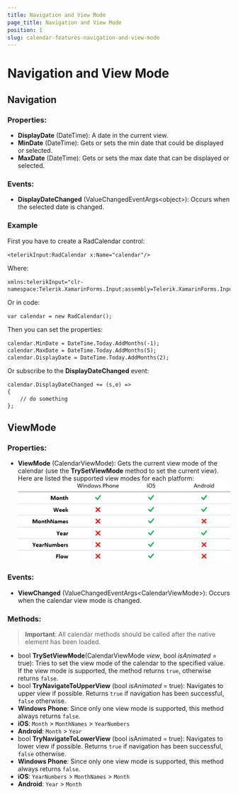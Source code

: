 ```yaml
---
title: Navigation and View Mode
page_title: Navigation and View Mode
position: 1
slug: calendar-features-navigation-and-view-mode
---
```


# Navigation and View Mode #

## Navigation ##

### Properties: ###

 - **DisplayDate** (DateTime): A date in the current view. 
 - **MinDate** (DateTime): Gets or sets the min date that could be displayed or selected. 
 - **MaxDate** (DateTime): Gets or sets the max date that can be displayed or selected. 

### Events: ###

 - **DisplayDateChanged** (ValueChangedEventArgs&lt;object&gt;): Occurs when the selected date is changed. 

### Example ###

First you have to create a RadCalendar control:

	<telerikInput:RadCalendar x:Name="calendar"/>

Where:

	xmlns:telerikInput="clr-namespace:Telerik.XamarinForms.Input;assembly=Telerik.XamarinForms.Input"

Or in code:
            
	var calendar = new RadCalendar();

Then you can set the properties:
 
	calendar.MinDate = DateTime.Today.AddMonths(-1);
	calendar.MaxDate = DateTime.Today.AddMonths(5);
	calendar.DisplayDate = DateTime.Today.AddMonths(2);     

Or subscribe to the **DisplayDateChanged** event:

	calendar.DisplayDateChanged += (s,e) =>
	{
	    // do something  
	};

## ViewMode ##

### Properties: ###

 - **ViewMode** (CalendarViewMode): Gets the current view mode of the calendar (use the **TrySetViewMode** method to set the current view).  
Here are listed the supported view modes for each platform:
![Calendar View Modes](images/calendar-view-mode-support.png "Supported view modes")

### Events: ###

 - **ViewChanged** (ValueChangedEventArgs&lt;CalendarViewMode&gt;): Occurs when the calendar view mode is changed. 

### Methods: ###

> **Important**: All calendar methods should be called after the native element has been loaded.
 
 - bool **TrySetViewMode**(CalendarViewMode *view*, bool *isAnimated* = true): Tries to set the view mode of the calendar to the specified value. If the view mode is supported, the method returns `true`, otherwise returns `false`.
 - bool **TryNavigateToUpperView** (bool *isAnimated* = true): Navigates to upper view if possible. Returns `true` if navigation has been successful, `false` otherwise. 
  - **Windows Phone**: Since only one view mode is supported, this method always returns `false`.
  - **iOS**: `Month` > `MonthNames` > `YearNumbers`
  - **Android**: `Month` > `Year` 
 - bool **TryNavigateToLowerView** (bool isAnimated = true): Navigates to lower view if possible. Returns `true` if navigation has been successful, `false` otherwise. 
  - **Windows Phone**: Since only one view mode is supported, this method always returns `false`.
  - **iOS**: `YearNumbers` > `MonthNames` > `Month` 
  - **Android**: `Year` > `Month` 


